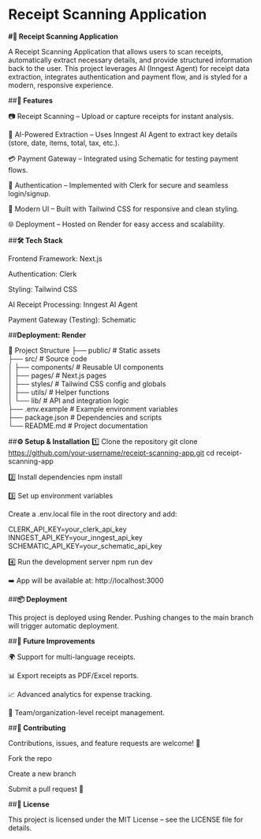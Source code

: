 # **Receipt Scanning Application**
**#📄 Receipt Scanning Application**

A Receipt Scanning Application that allows users to scan receipts, automatically extract necessary details, and provide structured information back to the user.
This project leverages AI (Inngest Agent) for receipt data extraction, integrates authentication and payment flow, and is styled for a modern, responsive experience.

##**🚀 Features**

📷 Receipt Scanning – Upload or capture receipts for instant analysis.

🤖 AI-Powered Extraction – Uses Inngest AI Agent to extract key details (store, date, items, total, tax, etc.).

💳 Payment Gateway – Integrated using Schematic for testing payment flows.

🔐 Authentication – Implemented with Clerk for secure and seamless login/signup.

🎨 Modern UI – Built with Tailwind CSS for responsive and clean styling.

🌐 Deployment – Hosted on Render for easy access and scalability.

##**🛠️ Tech Stack**

Frontend Framework: Next.js

Authentication: Clerk

Styling: Tailwind CSS

AI Receipt Processing: Inngest AI Agent

Payment Gateway (Testing): Schematic

##**Deployment: Render**

📂 Project Structure
├── public/             # Static assets  
├── src/                # Source code  
│   ├── components/     # Reusable UI components  
│   ├── pages/          # Next.js pages  
│   ├── styles/         # Tailwind CSS config and globals  
│   ├── utils/          # Helper functions  
│   └── lib/            # API and integration logic  
├── .env.example        # Example environment variables  
├── package.json        # Dependencies and scripts  
└── README.md           # Project documentation  

##**⚙️ Setup & Installation**
1️⃣ Clone the repository
git clone https://github.com/your-username/receipt-scanning-app.git
cd receipt-scanning-app

2️⃣ Install dependencies
npm install

3️⃣ Set up environment variables

Create a .env.local file in the root directory and add:

CLERK_API_KEY=your_clerk_api_key
INNGEST_API_KEY=your_inngest_api_key
SCHEMATIC_API_KEY=your_schematic_api_key

4️⃣ Run the development server
npm run dev


➡️ App will be available at: http://localhost:3000

##**📦 Deployment**

This project is deployed using Render.
Pushing changes to the main branch will trigger automatic deployment.

##**🔮 Future Improvements**

🌍 Support for multi-language receipts.

📊 Export receipts as PDF/Excel reports.

📈 Advanced analytics for expense tracking.

👥 Team/organization-level receipt management.

##**🤝 Contributing**

Contributions, issues, and feature requests are welcome! 🎉

Fork the repo

Create a new branch

Submit a pull request 🚀

##**📜 License**

This project is licensed under the MIT License – see the LICENSE
 file for details.
